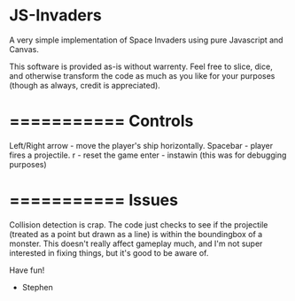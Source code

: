 JS-Invaders
===========

A very simple implementation of Space Invaders using pure Javascript and Canvas.

This software is provided as-is without warrenty. Feel free to slice, dice,
and otherwise transform the code as much as you like for your purposes
(though as always, credit is appreciated).

===========
Controls
===========
Left/Right arrow - move the player's ship horizontally.
Spacebar - player fires a projectile.
r - reset the game
enter - instawin (this was for debugging purposes)

===========
Issues
===========
Collision detection is crap. The code just checks to see if the projectile
(treated as a point but drawn as a line) is within the boundingbox of a
monster. This doesn't really affect gameplay much, and I'm not super interested
in fixing things, but it's good to be aware of.




Have fun!
- Stephen
